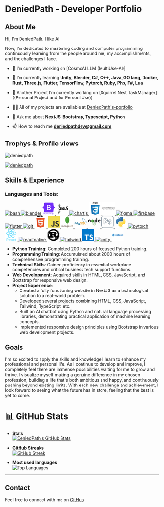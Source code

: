 # DeniedPath - Developer Portfolio

## About Me

Hi, I'm DeniedPath. I like AI

Now, I’m dedicated to mastering coding and computer programming, continuously learning from the people around me, my accomplishments, and the challenges I face.

- 🔭 I’m currently working on [CosmoAI LLM (MultiUse-AI)]

- 🌱 I’m currently learning **Unity, Blender, C#, C++, Java, GO lang, Docker, Rust, Three.js, Flutter, TensorFlow, Pytorch, Ruby, Php, F#, Lua**

- 🔭 Another Project I’m currently working on [Squirrel Nest TaskManager]((Personal Project and for Personl Use))

- 👨‍💻 All of my projects are available at [DeniedPath's-portfolio](www.kristiangodinez.com)

- 💬 Ask me about **NextJS, Bootstrap, Typescript, Python**

- 📫 How to reach me **deniedpathdev@gmail.com**

  
## Trophys & Profile views

<p align="left"> <img src="https://komarev.com/ghpvc/?username=deniedpath&label=Profile%20views&color=0e75b6&style=flat" alt="deniedpath" /> </p>

<p align="left"> <a href="https://github.com/ryo-ma/github-profile-trophy"><img src="https://github-profile-trophy.vercel.app/?username=deniedpath" alt="deniedpath" /></a> </p>

## Skills & Experience

<h3 align="left">Languages and Tools:</h3>
<p align="left"> <a href="https://www.gnu.org/software/bash/" target="_blank" rel="noreferrer"> <img src="https://www.vectorlogo.zone/logos/gnu_bash/gnu_bash-icon.svg" alt="bash" width="40" height="40"/> </a> <a href="https://www.blender.org/" target="_blank" rel="noreferrer"> <img src="https://download.blender.org/branding/community/blender_community_badge_white.svg" alt="blender" width="40" height="40"/> </a> <a href="https://getbootstrap.com" target="_blank" rel="noreferrer"> <img src="https://raw.githubusercontent.com/devicons/devicon/master/icons/bootstrap/bootstrap-plain-wordmark.svg" alt="bootstrap" width="40" height="40"/> </a> <a href="https://canvasjs.com" target="_blank" rel="noreferrer"> <img src="https://raw.githubusercontent.com/Hardik0307/Hardik0307/master/assets/canvasjs-charts.svg" alt="canvasjs" width="40" height="40"/> </a> <a href="https://www.chartjs.org" target="_blank" rel="noreferrer"> <img src="https://www.chartjs.org/media/logo-title.svg" alt="chartjs" width="40" height="40"/> </a> <a href="https://www.w3schools.com/css/" target="_blank" rel="noreferrer"> <img src="https://raw.githubusercontent.com/devicons/devicon/master/icons/css3/css3-original-wordmark.svg" alt="css3" width="40" height="40"/> </a> <a href="https://expressjs.com" target="_blank" rel="noreferrer"> <img src="https://raw.githubusercontent.com/devicons/devicon/master/icons/express/express-original-wordmark.svg" alt="express" width="40" height="40"/> </a> <a href="https://www.figma.com/" target="_blank" rel="noreferrer"> <img src="https://www.vectorlogo.zone/logos/figma/figma-icon.svg" alt="figma" width="40" height="40"/> </a> <a href="https://firebase.google.com/" target="_blank" rel="noreferrer"> <img src="https://www.vectorlogo.zone/logos/firebase/firebase-icon.svg" alt="firebase" width="40" height="40"/> </a> <a href="https://flutter.dev" target="_blank" rel="noreferrer"> <img src="https://www.vectorlogo.zone/logos/flutterio/flutterio-icon.svg" alt="flutter" width="40" height="40"/> </a> <a href="https://git-scm.com/" target="_blank" rel="noreferrer"> <img src="https://www.vectorlogo.zone/logos/git-scm/git-scm-icon.svg" alt="git" width="40" height="40"/> </a> <a href="https://www.w3.org/html/" target="_blank" rel="noreferrer"> <img src="https://raw.githubusercontent.com/devicons/devicon/master/icons/html5/html5-original-wordmark.svg" alt="html5" width="40" height="40"/> </a> <a href="https://developer.mozilla.org/en-US/docs/Web/JavaScript" target="_blank" rel="noreferrer"> <img src="https://raw.githubusercontent.com/devicons/devicon/master/icons/javascript/javascript-original.svg" alt="javascript" width="40" height="40"/> </a> <a href="https://www.mongodb.com/" target="_blank" rel="noreferrer"> <img src="https://raw.githubusercontent.com/devicons/devicon/master/icons/mongodb/mongodb-original-wordmark.svg" alt="mongodb" width="40" height="40"/> </a> <a href="https://www.mysql.com/" target="_blank" rel="noreferrer"> <img src="https://raw.githubusercontent.com/devicons/devicon/master/icons/mysql/mysql-original-wordmark.svg" alt="mysql" width="40" height="40"/> </a> <a href="https://nodejs.org" target="_blank" rel="noreferrer"> <img src="https://raw.githubusercontent.com/devicons/devicon/master/icons/nodejs/nodejs-original-wordmark.svg" alt="nodejs" width="40" height="40"/> </a> <a href="https://www.photoshop.com/en" target="_blank" rel="noreferrer"> <img src="https://raw.githubusercontent.com/devicons/devicon/master/icons/photoshop/photoshop-line.svg" alt="photoshop" width="40" height="40"/> </a> <a href="https://www.python.org" target="_blank" rel="noreferrer"> <img src="https://raw.githubusercontent.com/devicons/devicon/master/icons/python/python-original.svg" alt="python" width="40" height="40"/> </a> <a href="https://pytorch.org/" target="_blank" rel="noreferrer"> <img src="https://www.vectorlogo.zone/logos/pytorch/pytorch-icon.svg" alt="pytorch" width="40" height="40"/> </a> <a href="https://reactjs.org/" target="_blank" rel="noreferrer"> <img src="https://raw.githubusercontent.com/devicons/devicon/master/icons/react/react-original-wordmark.svg" alt="react" width="40" height="40"/> </a> <a href="https://reactnative.dev/" target="_blank" rel="noreferrer"> <img src="https://reactnative.dev/img/header_logo.svg" alt="reactnative" width="40" height="40"/> </a> <a href="https://www.rust-lang.org" target="_blank" rel="noreferrer"> <img src="https://raw.githubusercontent.com/devicons/devicon/master/icons/rust/rust-plain.svg" alt="rust" width="40" height="40"/> </a> <a href="https://tailwindcss.com/" target="_blank" rel="noreferrer"> <img src="https://www.vectorlogo.zone/logos/tailwindcss/tailwindcss-icon.svg" alt="tailwind" width="40" height="40"/> </a> <a href="https://www.typescriptlang.org/" target="_blank" rel="noreferrer"> <img src="https://raw.githubusercontent.com/devicons/devicon/master/icons/typescript/typescript-original.svg" alt="typescript" width="40" height="40"/> </a> <a href="https://unity.com/" target="_blank" rel="noreferrer"> <img src="https://www.vectorlogo.zone/logos/unity3d/unity3d-icon.svg" alt="unity" width="40" height="40"/> </a> <a href="https://webpack.js.org" target="_blank" rel="noreferrer"> <img src="https://raw.githubusercontent.com/devicons/devicon/d00d0969292a6569d45b06d3f350f463a0107b0d/icons/webpack/webpack-original-wordmark.svg" alt="webpack" width="40" height="40"/> </a> </p>


- **Python Training**: Completed 200 hours of focused Python training.
- **Programming Training**: Accumulated about 2000 hours of comprehensive programming training.
- **Technical Skills**: Gained proficiency in essential workplace competencies and critical business tech support functions.
- **Web Development**: Acquired skills in HTML, CSS, JavaScript, and Bootstrap for responsive web design.
- **Project Experience**:
  - Created a fully functioning website in NextJS as a technological solution to a real-world problem.
  - Developed several projects combining HTML, CSS, JavaScript, Tailwind, TypeScript, etc.
  - Built an AI chatbot using Python and natural language processing libraries, demonstrating practical application of machine learning concepts.
  - Implemented responsive design principles using Bootstrap in various web development projects.

## Goals

I'm so excited to apply the skills and knowledge I learn to enhance my professional and personal life. As I continue to develop and improve, I completely feel there are immense possibilities waiting for me to grow and thrive. I visualize myself making a genuine difference in my chosen profession, building a life that's both ambitious and happy, and continuously pushing beyond existing limits. With each new challenge and achievement, I look forward to seeing what the future has in store, feeling that the best is yet to come.

# 📊 GitHub Stats

- **Stats**  
  [![DeniedPath's GitHub Stats](https://github-readme-stats.vercel.app/api?username=DeniedPath)](https://github.com/DeniedPath/github-readme-stats)

- **GitHub Streaks**  
[![GitHub Streak](https://github-readme-streak-stats-psi-teal.vercel.app?user=DeniedPath&theme=dark&exclude_days=Sun%2CSat)](https://git.io/streak-stats)

- **Most used languages**  
  ![Top Languages](https://github-readme-stats.vercel.app/api/top-langs/?username=DeniedPath&theme=dark&hide_border=false&include_all_commits=false&count_private=false&layout=compact)

---

## Contact
 
Feel free to connect with me on [GitHub](https://github.com/DeniedPath)
